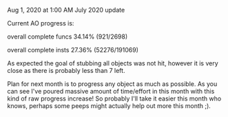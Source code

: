 Aug 1, 2020 at 1:00 AM
July 2020 update

Current AO progress is:

overall complete funcs 34.14% (921/2698)

overall complete insts 27.36% (52276/191069)

As expected the goal of stubbing all objects was not hit, however it is very close as there is probably less than 7 left.

Plan for next month is to progress any object as much as possible. As you can see I've poured massive amount of time/effort in this month with this kind of raw progress increase! So probably I'll take it easier this month who knows, perhaps some peeps might actually help out more this month ;).

